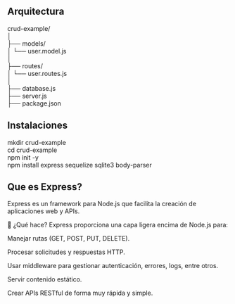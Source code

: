 ## Arquitectura

crud-example/  
│  
├── models/  
│ └── user.model.js  
│  
├── routes/  
│ └── user.routes.js  
│  
├── database.js  
├── server.js  
├── package.json

## Instalaciones

mkdir crud-example  
cd crud-example  
npm init -y  
npm install express sequelize sqlite3 body-parser

## Que es Express?

Express es un framework para Node.js que facilita la creación de aplicaciones web y APIs.

🔧 ¿Qué hace?
Express proporciona una capa ligera encima de Node.js para:

Manejar rutas (GET, POST, PUT, DELETE).

Procesar solicitudes y respuestas HTTP.

Usar middleware para gestionar autenticación, errores, logs, entre otros.

Servir contenido estático.

Crear APIs RESTful de forma muy rápida y simple.
